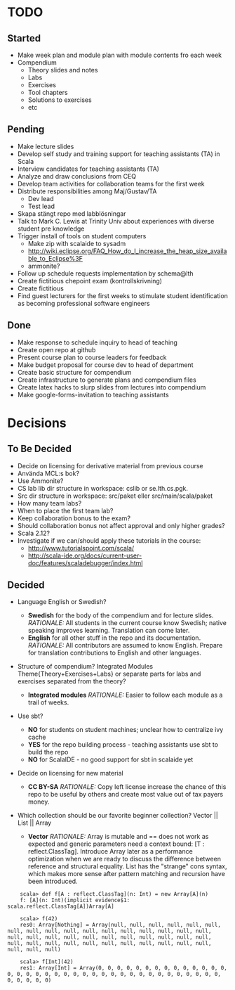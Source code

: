 # TODO

## Started

* Make week plan and module plan with module contents fro each week
* Compendium
  * Theory slides and notes
  * Labs
  * Exercises
  * Tool chapters
  * Solutions to exercises
  * etc

## Pending 


* Make lecture slides
* Develop self study and training support for teaching assistants (TA) in Scala
* Interview candidates for teaching assistants (TA)
* Analyze and draw conclusions from CEQ
* Develop team activities for collaboration teams for the first week
* Distribute responsibilities among Maj/Gustav/TA
  * Dev lead
  * Test lead
* Skapa stängt repo med labblösningar 
* Talk to Mark C. Lewis at Trinity Univ about experiences with diverse student pre knowledge
* Trigger install of tools on student computers
  * Make zip with scalaide to sysadm 
  * http://wiki.eclipse.org/FAQ_How_do_I_increase_the_heap_size_available_to_Eclipse%3F 
  * ammonite?
* Follow up schedule requests implementation by schema@lth
* Create fictitious chepoint exam (kontrollskrivning)
* Create fictitious 
* Find guest lecturers for the first weeks to stimulate student identification as becoming professional software engineers

## Done

* Make response to schedule inquiry to head of teaching
* Create open repo at github
* Present course plan to course leaders for feedback
* Make budget proposal for course dev to head of department
* Create basic structure for compendium
* Create infrastructure to generate plans and compendium files
* Create latex hacks to slurp slides from lectures into compendium
* Make google-forms-invitation to teaching assistants

# Decisions 

## To Be Decided

* Decide on licensing for derivative material from previous course
* Använda MCL:s bok?
* Use Ammonite?
* CS lab lib dir structure in workspace: cslib or se.lth.cs.pgk.
* Src dir structure in workspace: src/paket eller src/main/scala/paket
* How many team labs?
* When to place the first team lab?
* Keep collaboration bonus to the exam?
* Should collaboration bonus not affect approval and only higher grades?
* Scala 2.12?
* Investigate if we can/should apply these tutorials in the course:
  * http://www.tutorialspoint.com/scala/
  * http://scala-ide.org/docs/current-user-doc/features/scaladebugger/index.html 

## Decided

* Language English or Swedish?
  * **Swedish** for the body of the compendium and for lecture slides. *RATIONALE:* All students in the current course know Swedish; native speaking improves learning. Translation can come later.
  * **English** for all other stuff in the repo and its documentation. *RATIONALE:* All contributors are assumed to know English. Prepare for translation contributions to English and other languages.

* Structure of compendium? Integrated Modules Theme{Theory+Exercises+Labs} or separate parts for labs and exercises separated from the theory?
  * **Integrated modules** *RATIONALE:*  Easier to follow each module as a trail of weeks.

* Use sbt?
  * **NO** for students on student machines; unclear how to centralize ivy cache 
  * **YES** for the repo building process - teaching assistants use sbt to build the repo 
  * **NO** for ScalaIDE - no good support for sbt in scalaide yet

* Decide on licensing for new material
  * **CC BY-SA** *RATIONALE:* Copy left license increase the chance of this repo to be useful by others and create most value out of tax payers money.
 
 
* Which collection should be our favorite beginner collection? Vector || List || Array 
  * **Vector**  *RATIONALE:*  Array is mutable and == does not work as expected and generic parameters need a context bound: [T : reflect.ClassTag]. Introduce Array later as a performance optimization when we are ready to discuss the difference between reference and structural equality. List has the "strange" cons syntax, which makes more sense after pattern matching and recursion have been introduced.
```
    scala> def f[A : reflect.ClassTag](n: Int) = new Array[A](n)
    f: [A](n: Int)(implicit evidence$1: scala.reflect.ClassTag[A])Array[A]

    scala> f(42)
    res0: Array[Nothing] = Array(null, null, null, null, null, null, null, null, null, null, null, null, null, null, null, null, null, null, null, null, null, null, null, null, null, null, null, null, null, null, null, null, null, null, null, null, null, null, null, null, null, null)

    scala> f[Int](42)
    res1: Array[Int] = Array(0, 0, 0, 0, 0, 0, 0, 0, 0, 0, 0, 0, 0, 0, 0, 0, 0, 0, 0, 0, 0, 0, 0, 0, 0, 0, 0, 0, 0, 0, 0, 0, 0, 0, 0, 0, 0, 0, 0, 0, 0, 0)
```

